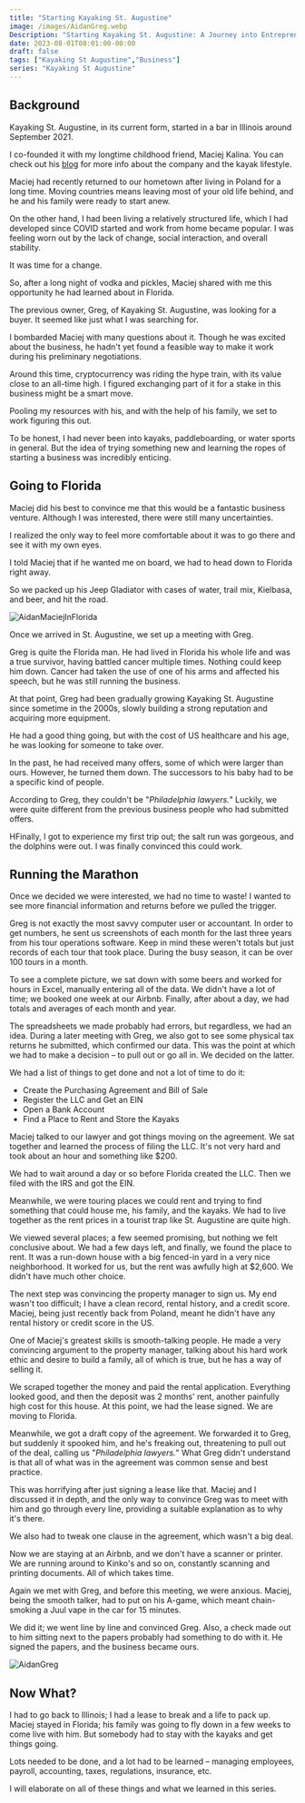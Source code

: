 ```yaml
---
title: "Starting Kayaking St. Augustine"
image: /images/AidanGreg.webp
Description: "Starting Kayaking St. Augustine: A Journey into Entrepreneurship and Adventure"
date: 2023-08-01T08:01:00-00:00
draft: false
tags: ["Kayaking St Augustine","Business"]
series: "Kayaking St Augustine"
---
```

## Background

Kayaking St. Augustine, in its current form, started in a bar in Illinois around September 2021.

I co-founded it with my longtime childhood friend, Maciej Kalina. You can check out his [blog](https://theyakman.com) for more info about the company and the kayak lifestyle.

Maciej had recently returned to our hometown after living in Poland for a long time. Moving countries means leaving most of your old life behind, and he and his family were ready to start anew.

On the other hand, I had been living a relatively structured life, which I had developed since COVID started and work from home became popular. I was feeling worn out by the lack of change, social interaction, and overall stability.

It was time for a change.

So, after a long night of vodka and pickles, Maciej shared with me this opportunity he had learned about in Florida.

The previous owner, Greg, of Kayaking St. Augustine, was looking for a buyer. It seemed like just what I was searching for.

I bombarded Maciej with many questions about it. Though he was excited about the business, he hadn't yet found a feasible way to make it work during his preliminary negotiations.

Around this time, cryptocurrency was riding the hype train, with its value close to an all-time high. I figured exchanging part of it for a stake in this business might be a smart move.

Pooling my resources with his, and with the help of his family, we set to work figuring this out.

To be honest, I had never been into kayaks, paddleboarding, or water sports in general. But the idea of trying something new and learning the ropes of starting a business was incredibly enticing.

## Going to Florida

Maciej did his best to convince me that this would be a fantastic business venture. Although I was interested, there were still many uncertainties.

I realized the only way to feel more comfortable about it was to go there and see it with my own eyes.

I told Maciej that if he wanted me on board, we had to head down to Florida right away.

So we packed up his Jeep Gladiator with cases of water, trail mix, Kielbasa, and beer, and hit the road.

![AidanMaciejInFlorida](/images/AidanMaciejFlorida.webp)

Once we arrived in St. Augustine, we set up a meeting with Greg.

Greg is quite the Florida man. He had lived in Florida his whole life and was a true survivor, having battled cancer multiple times. Nothing could keep him down. Cancer had taken the use of one of his arms and affected his speech, but he was still running the business.

At that point, Greg had been gradually growing Kayaking St. Augustine since sometime in the 2000s, slowly building a strong reputation and acquiring more equipment.

He had a good thing going, but with the cost of US healthcare and his age, he was looking for someone to take over.

In the past, he had received many offers, some of which were larger than ours. However, he turned them down. The successors to his baby had to be a specific kind of people.

According to Greg, they couldn't be "*Philadelphia lawyers.*" Luckily, we were quite different from the previous business people who had submitted offers.

HFinally, I got to experience my first trip out; the salt run was gorgeous, and the dolphins were out. I was finally convinced this could work.

## Running the Marathon

Once we decided we were interested, we had no time to waste! I wanted to see more financial information and returns before we pulled the trigger.

Greg is not exactly the most savvy computer user or accountant. In order to get numbers, he sent us screenshots of each month for the last three years from his tour operations software. Keep in mind these weren't totals but just records of each tour that took place. During the busy season, it can be over 100 tours in a month.

To see a complete picture, we sat down with some beers and worked for hours in Excel, manually entering all of the data. We didn't have a lot of time; we booked one week at our Airbnb. Finally, after about a day, we had totals and averages of each month and year.

The spreadsheets we made probably had errors, but regardless, we had an idea. During a later meeting with Greg, we also got to see some physical tax returns he submitted, which confirmed our data. This was the point at which we had to make a decision – to pull out or go all in. We decided on the latter.

We had a list of things to get done and not a lot of time to do it:
* Create the Purchasing Agreement and Bill of Sale
* Register the LLC and Get an EIN
* Open a Bank Account
* Find a Place to Rent and Store the Kayaks

Maciej talked to our lawyer and got things moving on the agreement. We sat together and learned the process of filing the LLC. It's not very hard and took about an hour and something like $200.

We had to wait around a day or so before Florida created the LLC. Then we filed with the IRS and got the EIN.

Meanwhile, we were touring places we could rent and trying to find something that could house me, his family, and the kayaks. We had to live together as the rent prices in a tourist trap like St. Augustine are quite high.

We viewed several places; a few seemed promising, but nothing we felt conclusive about. We had a few days left, and finally, we found the place to rent. It was a run-down house with a big fenced-in yard in a very nice neighborhood. It worked for us, but the rent was awfully high at $2,600. We didn't have much other choice.

The next step was convincing the property manager to sign us. My end wasn't too difficult; I have a clean record, rental history, and a credit score. Maciej, being just recently back from Poland, meant he didn't have any rental history or credit score in the US.

One of Maciej's greatest skills is smooth-talking people. He made a very convincing argument to the property manager, talking about his hard work ethic and desire to build a family, all of which is true, but he has a way of selling it.

We scraped together the money and paid the rental application. Everything looked good, and then the deposit was 2 months' rent, another painfully high cost for this house. At this point, we had the lease signed. We are moving to Florida.

Meanwhile, we got a draft copy of the agreement. We forwarded it to Greg, but suddenly it spooked him, and he's freaking out, threatening to pull out of the deal, calling us "*Philadelphia lawyers.*" What Greg didn't understand is that all of what was in the agreement was common sense and best practice.

This was horrifying after just signing a lease like that. Maciej and I discussed it in depth, and the only way to convince Greg was to meet with him and go through every line, providing a suitable explanation as to why it's there.

We also had to tweak one clause in the agreement, which wasn't a big deal.

Now we are staying at an Airbnb, and we don't have a scanner or printer. We are running around to Kinko's and so on, constantly scanning and printing documents. All of which takes time.

Again we met with Greg, and before this meeting, we were anxious. Maciej, being the smooth talker, had to put on his A-game, which meant chain-smoking a Juul vape in the car for 15 minutes.

We did it; we went line by line and convinced Greg. Also, a check made out to him sitting next to the papers probably had something to do with it. He signed the papers, and the business became ours.

![AidanGreg](/images/AidanGreg.webp)

## Now What?

I had to go back to Illinois; I had a lease to break and a life to pack up. Maciej stayed in Florida; his family was going to fly down in a few weeks to come live with him. But somebody had to stay with the kayaks and get things going.

Lots needed to be done, and a lot had to be learned – managing employees, payroll, accounting, taxes, regulations, insurance, etc. 

I will elaborate on all of these things and what we learned in this series.